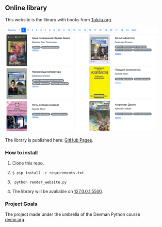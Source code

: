 ## Online library

This website is the library with books from [Tululu.org](http://tululu.org/l55/).

![Page 1](extra/screenshot.png)

The library is published here: [GitHub Pages](https://ivankmk.github.io/dvmn_frontend_lesson_5_online_lib/pages/index1.html).

### How to install

1. Clone this repo.
2. 
    ```
    $ pip install -r requirements.txt
    ```
3. ```
    python render_website.py
    ```
3. The library will be avaliable on [127.0.0.1:5500](http://127.0.0.1:5500/pages/index1.html).


### Project Goals

The project made under the umbrella of the Devman Python course [dvmn.org](https://dvmn.org/).